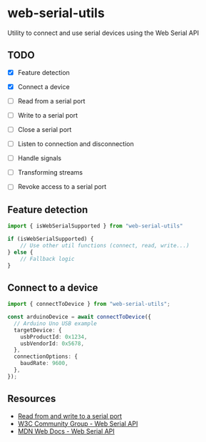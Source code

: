 # web-serial-utils

Utility to connect and use serial devices using the Web Serial API

## TODO

- [x] Feature detection
- [x] Connect a device
- [ ] Read from a serial port
- [ ] Write to a serial port
- [ ] Close a serial port
- [ ] Listen to connection and disconnection
- [ ] Handle signals
- [ ] Transforming streams
- [ ] Revoke access to a serial port


## Feature detection

```typescript
import { isWebSerialSupported } from "web-serial-utils"

if (isWebSerialSupported) {
    // Use other util functions (connect, read, write...)
} else {
    // Fallback logic
}
```

## Connect to a device

```typescript
import { connectToDevice } from "web-serial-utils";

const arduinoDevice = await connectToDevice({
  // Arduino Uno USB example
  targetDevice: {
    usbProductId: 0x1234,
    usbVendorId: 0x5678,
  },
  connectionOptions: {
    baudRate: 9600,
  },
});
```

## Resources

- [Read from and write to a serial port](https://developer.chrome.com/articles/serial)
- [W3C Community Group - Web Serial API](https://wicg.github.io/serial)
- [MDN Web Docs - Web Serial API](https://developer.mozilla.org/en-US/docs/Web/API/Web_Serial_API)